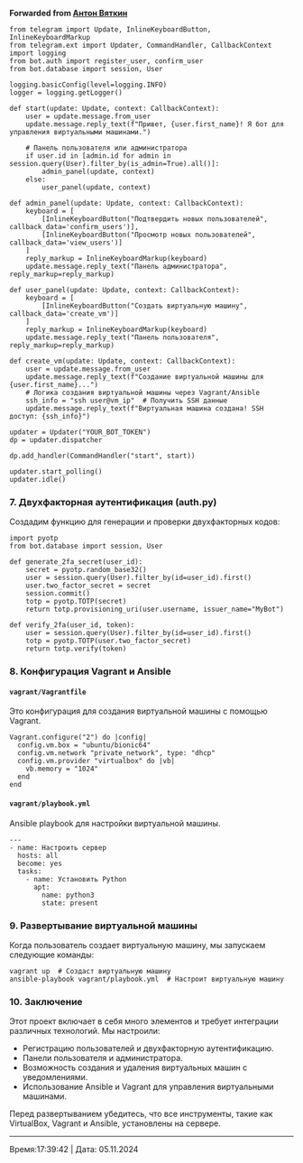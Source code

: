 
**Forwarded from [Антон Вяткин](https://t.me/vuekot)**

```
from telegram import Update, InlineKeyboardButton, InlineKeyboardMarkup
from telegram.ext import Updater, CommandHandler, CallbackContext
import logging
from bot.auth import register_user, confirm_user
from bot.database import session, User

logging.basicConfig(level=logging.INFO)
logger = logging.getLogger()

def start(update: Update, context: CallbackContext):
    user = update.message.from_user
    update.message.reply_text(f"Привет, {user.first_name}! Я бот для управления виртуальными машинами.")
    
    # Панель пользователя или администратора
    if user.id in [admin.id for admin in session.query(User).filter_by(is_admin=True).all()]:
        admin_panel(update, context)
    else:
        user_panel(update, context)

def admin_panel(update: Update, context: CallbackContext):
    keyboard = [
        [InlineKeyboardButton("Подтвердить новых пользователей", callback_data='confirm_users')],
        [InlineKeyboardButton("Просмотр новых пользователей", callback_data='view_users')]
    ]
    reply_markup = InlineKeyboardMarkup(keyboard)
    update.message.reply_text("Панель администратора", reply_markup=reply_markup)

def user_panel(update: Update, context: CallbackContext):
    keyboard = [
        [InlineKeyboardButton("Создать виртуальную машину", callback_data='create_vm')]
    ]
    reply_markup = InlineKeyboardMarkup(keyboard)
    update.message.reply_text("Панель пользователя", reply_markup=reply_markup)

def create_vm(update: Update, context: CallbackContext):
    user = update.message.from_user
    update.message.reply_text(f"Создание виртуальной машины для {user.first_name}...")
    # Логика создания виртуальной машины через Vagrant/Ansible
    ssh_info = "ssh user@vm_ip"  # Получить SSH данные
    update.message.reply_text(f"Виртуальная машина создана! SSH доступ: {ssh_info}")

updater = Updater("YOUR_BOT_TOKEN")
dp = updater.dispatcher

dp.add_handler(CommandHandler("start", start))

updater.start_polling()
updater.idle()
```

### 7. Двухфакторная аутентификация (auth.py)

Создадим функцию для генерации и проверки двухфакторных кодов:

```
import pyotp
from bot.database import session, User

def generate_2fa_secret(user_id):
    secret = pyotp.random_base32()
    user = session.query(User).filter_by(id=user_id).first()
    user.two_factor_secret = secret
    session.commit()
    totp = pyotp.TOTP(secret)
    return totp.provisioning_uri(user.username, issuer_name="MyBot")

def verify_2fa(user_id, token):
    user = session.query(User).filter_by(id=user_id).first()
    totp = pyotp.TOTP(user.two_factor_secret)
    return totp.verify(token)
```

### 8. Конфигурация Vagrant и Ansible

#### `vagrant/Vagrantfile`

Это конфигурация для создания виртуальной машины с помощью Vagrant.

```
Vagrant.configure("2") do |config|
  config.vm.box = "ubuntu/bionic64"
  config.vm.network "private_network", type: "dhcp"
  config.vm.provider "virtualbox" do |vb|
    vb.memory = "1024"
  end
end
```

#### `vagrant/playbook.yml`

Ansible playbook для настройки виртуальной машины.

```
---
- name: Настроить сервер
  hosts: all
  become: yes
  tasks:
    - name: Установить Python
      apt:
        name: python3
        state: present
```

### 9. Развертывание виртуальной машины

Когда пользователь создает виртуальную машину, мы запускаем следующие команды:

```
vagrant up  # Создаст виртуальную машину
ansible-playbook vagrant/playbook.yml  # Настроит виртуальную машину
```

### 10. Заключение

Этот проект включает в себя много элементов и требует интеграции различных технологий. Мы настроили:
- Регистрацию пользователей и двухфакторную аутентификацию.
- Панели пользователя и администратора.
- Возможность создания и удаления виртуальных машин с уведомлениями.
- Использование Ansible и Vagrant для управления виртуальными машинами.

Перед развертыванием убедитесь, что все инструменты, такие как VirtualBox, Vagrant и Ansible, установлены на сервере.

---
Время:17:39:42 | Дата: 05.11.2024
